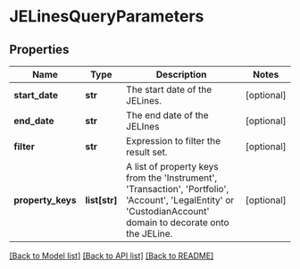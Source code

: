 # JELinesQueryParameters


## Properties
Name | Type | Description | Notes
------------ | ------------- | ------------- | -------------
**start_date** | **str** | The start date of the JELines. | [optional] 
**end_date** | **str** | The end date of the JELInes | [optional] 
**filter** | **str** | Expression to filter the result set. | [optional] 
**property_keys** | **list[str]** | A list of property keys from the &#39;Instrument&#39;, &#39;Transaction&#39;, &#39;Portfolio&#39;, &#39;Account&#39;, &#39;LegalEntity&#39; or &#39;CustodianAccount&#39; domain to decorate onto the JELine. | [optional] 

[[Back to Model list]](../README.md#documentation-for-models) [[Back to API list]](../README.md#documentation-for-api-endpoints) [[Back to README]](../README.md)


